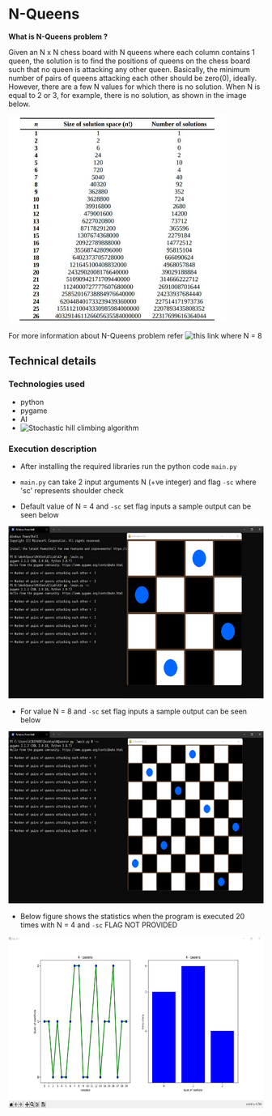 # N-Queens

**What is N-Queens problem ?**

Given an N x N chess board with N queens where each column contains 1 queen, the solution is to find the positions of queens on the chess board such that no queen is attacking any other queen. Basically, the minimum number of pairs of queens attacking each other should be zero(0), ideally. However, there are a few N values for which there is no solution. When N is equal to 2 or 3, for example, there is no solution, as shown in the image below.

<img src="https://github.com/Bhanuprakash1105/N-Queens-Problem/blob/main/Images/solutions-space.jpg" width="430" height="410">

For more information about N-Queens problem refer ![this link](https://en.wikipedia.org/wiki/Eight_queens_puzzle) where N = 8

## Technical details

### Technologies used
* python
* pygame
* AI
* ![Stochastic hill climbing algorithm](https://en.wikipedia.org/wiki/Stochastic_hill_climbing)

### Execution description

* After installing the required libraries run the python code `main.py`

* `main.py` can take 2 input arguments N (+ve integer) and flag `-sc` where 'sc' represents shoulder check

* Default value of N = 4 and `-sc` set flag inputs a sample output can be seen below
<img src="https://github.com/Bhanuprakash1105/N-Queens-Problem/blob/main/Images/4x4.jpg" width="640" height="340">

* For value N = 8 and `-sc` set flag inputs a sample output can be seen below
<img src="https://github.com/Bhanuprakash1105/N-Queens-Problem/blob/main/Images/8x8.jpg" width="640" height="340">

* Below figure shows the statistics when the program is executed 20 times with N = 4 and `-sc` FLAG NOT PROVIDED
<img src="https://github.com/Bhanuprakash1105/N-Queens-Problem/blob/main/Images/output_stats.jpg" width="640" height="340">
